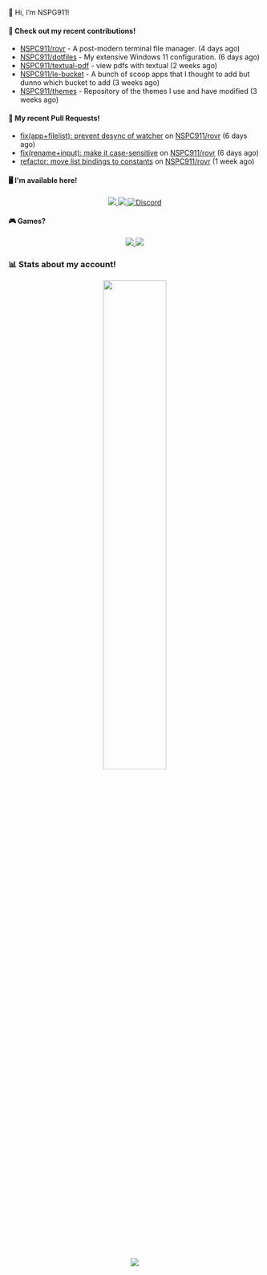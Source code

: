 👋 Hi, I’m NSPG911!

#### 👷 Check out my recent contributions!

- [NSPC911/rovr](https://github.com/NSPC911/rovr) - A post-modern terminal file manager. (4 days ago)
- [NSPC911/dotfiles](https://github.com/NSPC911/dotfiles) - My extensive Windows 11 configuration. (6 days ago)
- [NSPC911/textual-pdf](https://github.com/NSPC911/textual-pdf) - view pdfs with textual (2 weeks ago)
- [NSPC911/le-bucket](https://github.com/NSPC911/le-bucket) - A bunch of scoop apps that I thought to add but dunno which bucket to add (3 weeks ago)
- [NSPC911/themes](https://github.com/NSPC911/themes) - Repository of the themes I use and have modified (3 weeks ago)

#### 🔨 My recent Pull Requests!

- [fix(app&#43;filelist): prevent desync of watcher](https://github.com/NSPC911/rovr/pull/90) on [NSPC911/rovr](https://github.com/NSPC911/rovr) (6 days ago)
- [fix(rename&#43;input): make it case-sensitive](https://github.com/NSPC911/rovr/pull/89) on [NSPC911/rovr](https://github.com/NSPC911/rovr) (6 days ago)
- [refactor: move list bindings to constants](https://github.com/NSPC911/rovr/pull/88) on [NSPC911/rovr](https://github.com/NSPC911/rovr) (1 week ago)

#### 🖥 I'm available here!

<div align="center">
  <a href="https://youtube.com/@nspg911" alt="YouTube" title="YouTube">
    <img src="https://img.shields.io/badge/YouTube-red?style=for-the-badge&logo=youtube&logoColor=black">
  </a>
  <a href="https://reddit.com/u/NotSoProGamerR" alt="Reddit" title="Reddit">
    <img src="https://img.shields.io/badge/Reddit-red?style=for-the-badge&logo=reddit&logoColor=black">
  </a>
  <a href="https://becomtweaks.github.io/discord" alt="Discord" title="Modbay">
    <img alt="Discord" src="https://img.shields.io/badge/Discord-3400ff?style=for-the-badge&logo=discord&logoColor=black">
  </a>
</div>

#### 🎮 Games?

<div align="center">
  <a href="https://www.hoyolab.com/accountCenter/postList?id=359897412" alt="Hoyolab" title="Hoyolab">
     <img src="https://img.shields.io/badge/Hoyolab-purple?style=for-the-badge">
  </a>
  <a href="https://link.brawlstars.com/invite/friend/en/?tag=CLQ8URPQ&token=xfxgxmse" alt="Brawl Stars" title="Brawl Starrs">
     <img src="https://img.shields.io/badge/Brawl_Stars-yellow?style=for-the-badge">
  </a>
</div>

### 📊 Stats about my account!
<p align="center">
  <img height="50%" width="auto" src="https://github-readme-stats.vercel.app/api?username=NSPC911&show_icons=true&count_private=true&theme=neon&hide_border=true&hide=prs&show=prs_merged&bg_color=00000000">
  <br>
  <img src="https://github-readme-streak-stats.herokuapp.com?user=NSPC911&theme=neon&hide_border=true&background=00000000">
</p>

